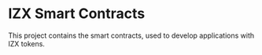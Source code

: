# IZX Smart Contracts

This project contains the smart contracts,
 used to develop applications with IZX tokens.
 
 
 